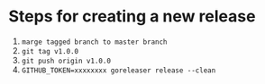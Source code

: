 # Steps for creating a new release

1. `marge tagged branch to master branch`
2. `git tag v1.0.0`
3. `git push origin v1.0.0`
4. `GITHUB_TOKEN=xxxxxxxx goreleaser release --clean`